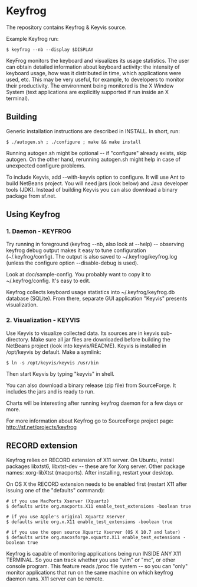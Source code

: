 # Keyfrog

The repository contains Keyfrog & Keyvis source.

Example Keyfrog run:

    $ keyfrog --nb --display $DISPLAY

KeyFrog monitors the keyboard and visualizes its usage statistics. The user
can obtain detailed information about keyboard activity: the intensity of
keyboard usage, how was it distributed in time, which applications were
used, etc. This may be very useful, for example, to developers to monitor
their productivity. The environment being monitored is the X Window System
(text applications are explicitly supported if run inside an X terminal).

## Building

Generic installation instructions are described in INSTALL. In short, run:

    $ ./autogen.sh ; ./configure ; make && make install

Running autogen.sh might be optional -- if "configure" already exists, skip
autogen. On the other hand, rerunning autogen.sh might help in case of
unexpected configure problems.

To include Keyvis, add --with-keyvis option to configure. It will use Ant to
build NetBeans project. You will need jars (look below) and Java developer
tools (JDK). Instead of building Keyvis you can also download a binary package
from sf.net.


## Using Keyfrog
### 1. Daemon - KEYFROG

Try running in foreground (keyfrog --nb, also look at --help) -- observing
keyfrog debug output makes it easy to tune configuration (~/.keyfrog/config).
The output is also saved to ~/.keyfrog/keyfrog.log (unless the configure
option --disable-debug is used).

Look at doc/sample-config. You probably want to copy it to ~/.keyfrog/config.
It's easy to edit.

Keyfrog collects keyboard usage statistics into ~/.keyfrog/keyfrog.db
database (SQLite). From there, separate GUI application "Keyvis"
presents visualization.


### 2. Visualization - KEYVIS

Use Keyvis to visualize collected data. Its sources are in keyvis
sub-directory. Make sure all jar files are downloaded before building
the NetBeans project (look into keyvis/README). Keyvis is installed in
/opt/keyvis by default. Make a symlink:

    $ ln -s /opt/keyvis/keyvis /usr/bin

Then start Keyvis by typing "keyvis" in shell.

You can also download a binary release (zip file) from SourceForge. It
includes the jars and is ready to run.

Charts will be interesting after running keyfrog daemon for a few days or
more.

For more information about Keyfrog go to SourceForge project page:
http://sf.net/projects/keyfrog

## RECORD extension

Keyfrog relies on RECORD extension of X11 server. On Ubuntu, install packages
libxtst6, libxtst-dev -- these are for Xorg server. Other package names:
xorg-libXtst (macports). After installing, restart your desktop.

On OS X the RECORD extension needs to be enabled first (restart X11 after
issuing one of the "defaults" command):

    # if you use MacPorts Xserver (Xquartz)
    $ defaults write org.macports.X11 enable_test_extensions -boolean true

    # if you use Apple's original Xquartz Xserver
    $ defaults write org.x.X11 enable_test_extensions -boolean true

    # if you use the open source Xquartz Xserver (OS X 10.7 and later)
    $ defaults write org.macosforge.xquartz.X11 enable_test_extensions -boolean true

Keyfrog is capable of monitoring applications being run INSIDE ANY X11
TERMINAL. So you can track whether you use "vim" or "mc", or other console
program. This feature reads /proc file system -- so you can "only" monitor
applications that run on the same machine on which keyfrog daemon runs. X11
server can be remote.

